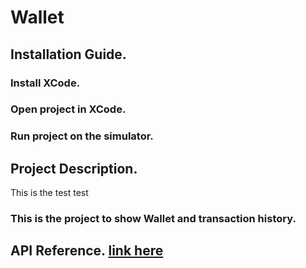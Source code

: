 # Wallet

## Installation Guide.

### Install XCode.
### Open project in XCode.
### Run project on the simulator.

## Project Description.

This is the test test

### This is the project to show Wallet and transaction history.

## API Reference. [link here](https://amock.io/api/Rock1215/)
